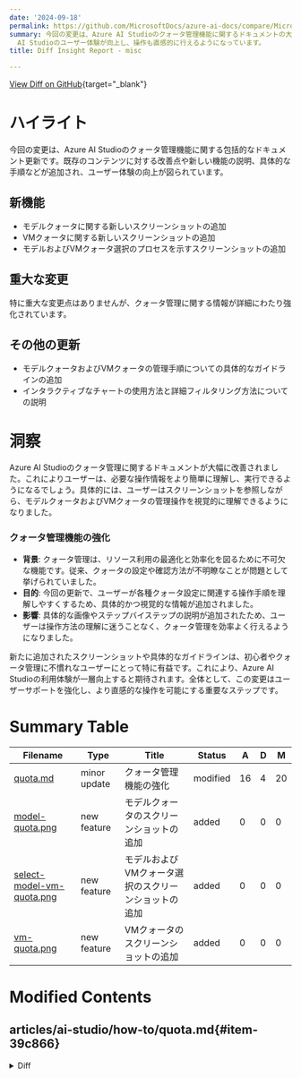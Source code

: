 ```yaml
---
date: '2024-09-18'
permalink: https://github.com/MicrosoftDocs/azure-ai-docs/compare/MicrosoftDocs:135d681...MicrosoftDocs:78943fc
summary: 今回の変更は、Azure AI Studioのクォータ管理機能に関するドキュメントの大幅な更新です。新しいスクリーンショットや具体的な手順が追加され、ユーザーの理解と操作が容易になります。特に、モデルクォータとVMクォータの管理に関する情報が強化され、視覚的に示されることで、初心者や不慣れなユーザーにも利用しやすくなっています。この変更により、Azure
  AI Studioのユーザー体験が向上し、操作も直感的に行えるようになっています。
title: Diff Insight Report - misc

---
```


[View Diff on GitHub](https://github.com/MicrosoftDocs/azure-ai-docs/compare/MicrosoftDocs:135d681...MicrosoftDocs:78943fc){target="_blank"}

# ハイライト
今回の変更は、Azure AI Studioのクォータ管理機能に関する包括的なドキュメント更新です。既存のコンテンツに対する改善点や新しい機能の説明、具体的な手順などが追加され、ユーザー体験の向上が図られています。

## 新機能
- モデルクォータに関する新しいスクリーンショットの追加
- VMクォータに関する新しいスクリーンショットの追加
- モデルおよびVMクォータ選択のプロセスを示すスクリーンショットの追加

## 重大な変更
特に重大な変更点はありませんが、クォータ管理に関する情報が詳細にわたり強化されています。

## その他の更新
- モデルクォータおよびVMクォータの管理手順についての具体的なガイドラインの追加
- インタラクティブなチャートの使用方法と詳細フィルタリング方法についての説明

# 洞察
Azure AI Studioのクォータ管理に関するドキュメントが大幅に改善されました。これによりユーザーは、必要な操作情報をより簡単に理解し、実行できるようになるでしょう。具体的には、ユーザーはスクリーンショットを参照しながら、モデルクォータおよびVMクォータの管理操作を視覚的に理解できるようになりました。

### クォータ管理機能の強化
- **背景**: クォータ管理は、リソース利用の最適化と効率化を図るために不可欠な機能です。従来、クォータの設定や確認方法が不明瞭なことが問題として挙げられていました。
- **目的**: 今回の更新で、ユーザーが各種クォータ設定に関連する操作手順を理解しやすくするため、具体的かつ視覚的な情報が追加されました。
- **影響**: 具体的な画像やステップバイステップの説明が追加されたため、ユーザーは操作方法の理解に迷うことなく、クォータ管理を効率よく行えるようになりました。

新たに追加されたスクリーンショットや具体的なガイドラインは、初心者やクォータ管理に不慣れなユーザーにとって特に有益です。これにより、Azure AI Studioの利用体験が一層向上すると期待されます。全体として、この変更はユーザーサポートを強化し、より直感的な操作を可能にする重要なステップです。

# Summary Table
|  Filename  | Type |    Title    | Status | A  | D  | M  |
|------------|------|-------------|--------|----|----|----|
| [quota.md](#item-39c866) | minor update | クォータ管理機能の強化 | modified | 16 | 4 | 20 | 
| [model-quota.png](#item-d9eb98) | new feature | モデルクォータのスクリーンショットの追加 | added | 0 | 0 | 0 | 
| [select-model-vm-quota.png](#item-476b34) | new feature | モデルおよびVMクォータ選択のスクリーンショットの追加 | added | 0 | 0 | 0 | 
| [vm-quota.png](#item-34af5c) | new feature | VMクォータのスクリーンショットの追加 | added | 0 | 0 | 0 | 


# Modified Contents
## articles/ai-studio/how-to/quota.md{#item-39c866}

<details>
<summary>Diff</summary>
````diff
@@ -93,13 +93,25 @@ Azure Storage has a limit of 250 storage accounts per region, per subscription.
 
 Use quotas to manage compute target allocation between multiple Azure AI Studio hubs in the same subscription. 
 
-By default, all hubs share the same quota as the subscription-level quota for VM families. However, you can set a maximum quota for individual VM families for more granular cost control and governance on hubs in a subscription. Quotas for individual VM families let you share capacity and avoid resource contention issues. 
+By default, all hubs share the same quota as the subscription-level quota for VM families. However, you can set a maximum quota for individual VM families for more granular cost control and governance on hubs in a subscription. Quotas for individual VM families let you share capacity and avoid resource contention issues.
 
-1. In Azure AI Studio, go to the **Home** page and select **Quota**. 
+1. In Azure AI Studio, go to the **Home** page and select either **Model quota** or **VM quota** from the **Management** section.
 
-1. Select the **Azure ML** tab to view the quota for the VM families. The quota is displayed at the subscription level in the selected Azure region. To request more quota, select the VM family and then select **Request quota**. 
+    :::image type="content" source="../media/cost-management/select-model-vm-quota.png" alt-text="Screenshot of the Model and VM quota entries in the management section." lightbox="../media/cost-management/select-model-vm-quota.png":::
 
-    :::image type="content" source="../media/cost-management/quota-manage.png" alt-text="Screenshot of the page to view and request quota for VM families in Azure AI Studio." lightbox="../media/cost-management/quota-manage.png":::
+1. When you select **Model quota**, you can view the quota for the models in the selected Azure region. To request more quota, select the model and then select **Request quota**. 
+
+    - Use the **Show all quota** toggle to display all quota or only the currently allocated quota.
+    - Use the **Group by** dropdown to group the list by **Quota type, Region & Model**, **Quota type, Model & Region**, or **None**. The **None** grouping displays a list of model deployments.
+    - Expand the groupings to view information on specific model deployments. While viewing a model deployment, select the **pencil icon** in the **Quota allocation** column to edit the quota allocation for the model deployment.
+    - Use the **charts** along the side of the page to view more details about quota usage. The charts are interactive; hovering over a section of the chart displays more information, and selecting the chart filters the list of models. Selecting the chart legend filters the data displayed in the chart.
+    - Use the **Azure OpenAI Provisioned** link to view information about provisioned models, including a **Capacity calculator**.
+  
+    :::image type="content" source="../media/cost-management/model-quota.png" alt-text="Screenshot of the Model quota page in Azure AI Studio." lightbox="../media/cost-management/model-quota.png":::
+
+1. When you select **VM quota**, you can view the quota and usage for the virtual machine families in the selected Azure region. To request more quota, select the VM family and then select **Request quota**. 
+
+    :::image type="content" source="../media/cost-management/vm-quota.png" alt-text="Screenshot of the VM quota page in Azure AI Studio." lightbox="../media/cost-management/vm-quota.png":::
 
 ## Next steps 
 
````
</details>

### Summary

```json
{
    "modification_type": "minor update",
    "modification_title": "クォータ管理機能の強化"
}
```

### Explanation
このコードの変更は、Azure AI Studioにおけるクォータ管理に関する情報を更新したものです。主に、クォータの表示方法や利用方法のステップに関して具体的な手順を追加しました。具体的には、ユーザーが「モデルクォータ」と「VMクォータ」を選択する方法を明確にし、それに伴う新しいオプションを示すために、画像も挿入されています。

変更内容の詳細としては、以下の点が含まれます：

- **モデルクォータ**に関する情報が強化され、ユーザーがどのようにモデルのクォータを表示し、リクエストできるかが明示されています。
- **VMクォータ**についても同様に、仮想マシンファミリーの使用状況を把握し、さらにクォータをリクエストするための手順が追加されています。
- インタラクティブなチャートの使用方法や、クォータの詳細を絞り込む方法が説明されています。
- 画像を通じて、利用者が具体的にどのようにこれらの機能を使用するかを視覚的に理解できるようになっています。

全体として、クォータ管理に関するユーザビリティが向上し、利用者が必要な情報をより簡単に見つけられるように改善されています。

## articles/ai-studio/media/cost-management/model-quota.png{#item-d9eb98}

### Summary

```json
{
    "modification_type": "new feature",
    "modification_title": "モデルクォータのスクリーンショットの追加"
}
```

### Explanation
このコードの変更は、Azure AI Studioに関するドキュメントにモデルクォータの関連画像（スクリーンショット）を新たに追加したものです。この画像は、クォータ管理機能に関する情報を視覚的に補完するために使用され、ユーザーがモデルのクォータを確認する際の理解を助けます。

具体的には、以下のような点が考慮されています：

- **新しい画像の導入**: この変更により、ユーザーはモデルクォータの管理に関連するプロセスを視覚的に把握できるようになります。具体的な画面が示されることにより、手順がより明確になります。
- **ユーザビリティの向上**: ビジュアルコンテンツの追加は、情報の消化を容易にし、ユーザーが必要な操作を直感的に理解できることを目的としています。

ユーザーが効果的にAzure AI Studioの機能を利用できるようにするための重要な手助けとなる変更です。

## articles/ai-studio/media/cost-management/select-model-vm-quota.png{#item-476b34}

### Summary

```json
{
    "modification_type": "new feature",
    "modification_title": "モデルおよびVMクォータ選択のスクリーンショットの追加"
}
```

### Explanation
このコードの変更は、Azure AI Studioに関連するドキュメントに新しいスクリーンショットを追加したものです。この画像は、ユーザーがモデルとVMのクォータを選択するプロセスを視覚的に理解するためのもので、特にクォータ管理における操作を強化します。

具体的な変更内容は以下の通りです：

- **新しい画像の追加**: この変更により、ユーザーは「モデルクォータ」と「VMクォータ」を選択する際のインターフェースを直感的に理解できるようになります。具体的なスクリーンショットが提供されることで、手順が明確になり、ユーザーの混乱を軽減します。
- **視覚的な補足**: スクリーンショットは、クォータ選択の各ステップを視覚的に示すことによって、テキストのみでは伝わりにくい情報を補完します。これにより、ドキュメントの使いやすさが向上し、ユーザーが必要な情報を迅速に見つける手助けとなります。

全体として、この変更はAzure AI Studioのクォータ管理機能に関する理解を深め、ユーザー体験を向上させることを目的としています。

## articles/ai-studio/media/cost-management/vm-quota.png{#item-34af5c}

### Summary

```json
{
    "modification_type": "new feature",
    "modification_title": "VMクォータのスクリーンショットの追加"
}
```

### Explanation
このコードの変更は、Azure AI Studioに関するドキュメントに新たにVMクォータに関するスクリーンショットを追加したものです。この画像は、ユーザーがVMのクォータ管理を行う際の理解を深めるための重要なビジュアル資料です。

具体的には、以下の要点が挙げられます：

- **新しいビジュアルコンテンツの追加**: この変更により、ユーザーはVMクォータに関する設定や情報を視覚的に確認できるようになります。画像提供により、操作手順やインターフェースが明確になります。
- **ユーザーエクスペリエンスの向上**: スクリーンショットが追加されることによって、テキストだけでは伝わりにくかった情報を補完します。これにより、ユーザーが必要な操作を直感的に理解しやすくなります。

全体として、この変更はAzure AI StudioのVMクォータ管理に関するユーザーの理解を深め、実際の操作を円滑に進める手助けとなることを目的としています。


